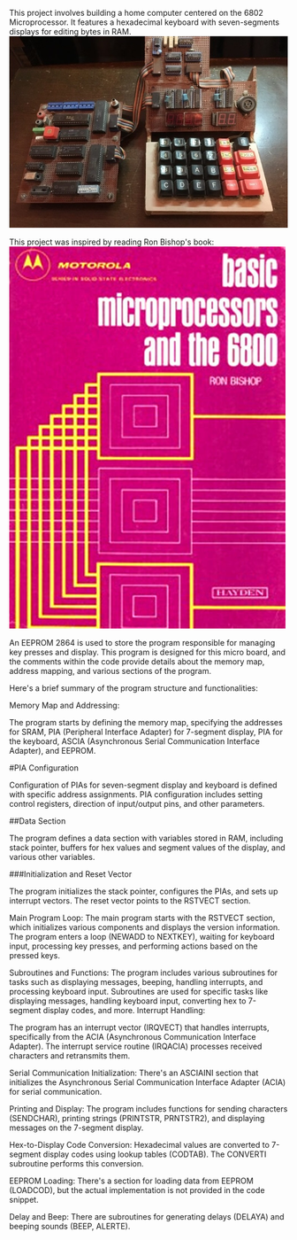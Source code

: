 This project involves building a home computer centered on the 6802 Microprocessor. It features a hexadecimal keyboard with seven-segments displays for editing bytes in RAM. 
![](BoardPicture.jpg)

This project was inspired by reading Ron Bishop's book:
![](PhotoBookRonBishop.jpg)

An EEPROM 2864 is used to store the program responsible for managing key presses and display.
This program is designed for this micro board, and the comments within the code provide details about the memory map, address mapping, and various sections of the program.

Here's a brief summary of the program structure and functionalities:

Memory Map and Addressing:

The program starts by defining the memory map, specifying the addresses for SRAM, PIA (Peripheral Interface Adapter) for 7-segment display, PIA for the keyboard, ASCIA (Asynchronous Serial Communication Interface Adapter), and EEPROM.

#PIA Configuration

Configuration of PIAs for seven-segment display and keyboard is defined with specific address assignments.
PIA configuration includes setting control registers, direction of input/output pins, and other parameters.

##Data Section

The program defines a data section with variables stored in RAM, including stack pointer, buffers for hex values and segment values of the display, and various other variables.

###Initialization and Reset Vector

The program initializes the stack pointer, configures the PIAs, and sets up interrupt vectors.
The reset vector points to the RSTVECT section.

Main Program Loop:
The main program starts with the RSTVECT section, which initializes various components and displays the version information.
The program enters a loop (NEWADD to NEXTKEY), waiting for keyboard input, processing key presses, and performing actions based on the pressed keys.

Subroutines and Functions:
The program includes various subroutines for tasks such as displaying messages, beeping, handling interrupts, and processing keyboard input.
Subroutines are used for specific tasks like displaying messages, handling keyboard input, converting hex to 7-segment display codes, and more.
Interrupt Handling:

The program has an interrupt vector (IRQVECT) that handles interrupts, specifically from the ACIA (Asynchronous Communication Interface Adapter).
The interrupt service routine (IRQACIA) processes received characters and retransmits them.

Serial Communication Initialization:
There's an ASCIAINI section that initializes the Asynchronous Serial Communication Interface Adapter (ACIA) for serial communication.

Printing and Display:
The program includes functions for sending characters (SENDCHAR), printing strings (PRINTSTR, PRNTSTR2), and displaying messages on the 7-segment display.

Hex-to-Display Code Conversion:
Hexadecimal values are converted to 7-segment display codes using lookup tables (CODTAB).
The CONVERTI subroutine performs this conversion.

EEPROM Loading:
There's a section for loading data from EEPROM (LOADCOD), but the actual implementation is not provided in the code snippet.

Delay and Beep:
There are subroutines for generating delays (DELAYA) and beeping sounds (BEEP, ALERTE).
